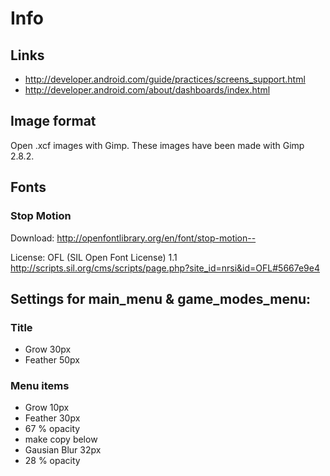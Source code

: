 # Info

## Links

* http://developer.android.com/guide/practices/screens_support.html
* http://developer.android.com/about/dashboards/index.html

## Image format

Open .xcf images with Gimp. These images have been made with Gimp 2.8.2.

## Fonts

### Stop Motion

Download: http://openfontlibrary.org/en/font/stop-motion--

License: OFL (SIL Open Font License) 1.1
http://scripts.sil.org/cms/scripts/page.php?site_id=nrsi&id=OFL#5667e9e4

## Settings for main_menu & game_modes_menu:

### Title

* Grow 30px
* Feather 50px

### Menu items

* Grow 10px
* Feather 30px
* 67 % opacity
* make copy below
* Gausian Blur 32px
* 28 % opacity
